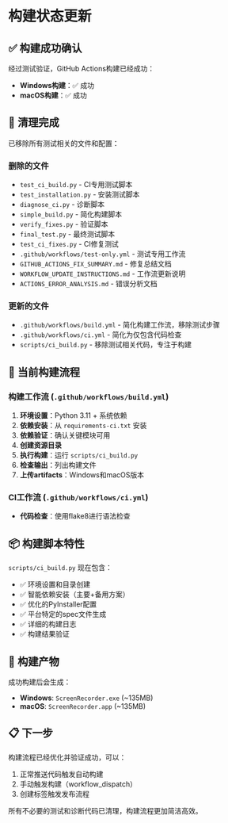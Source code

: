 # 构建状态更新

## ✅ 构建成功确认

经过测试验证，GitHub Actions构建已经成功：
- **Windows构建**：✅ 成功
- **macOS构建**：✅ 成功

## 🧹 清理完成

已移除所有测试相关的文件和配置：

### 删除的文件
- `test_ci_build.py` - CI专用测试脚本
- `test_installation.py` - 安装测试脚本
- `diagnose_ci.py` - 诊断脚本
- `simple_build.py` - 简化构建脚本
- `verify_fixes.py` - 验证脚本
- `final_test.py` - 最终测试脚本
- `test_ci_fixes.py` - CI修复测试
- `.github/workflows/test-only.yml` - 测试专用工作流
- `GITHUB_ACTIONS_FIX_SUMMARY.md` - 修复总结文档
- `WORKFLOW_UPDATE_INSTRUCTIONS.md` - 工作流更新说明
- `ACTIONS_ERROR_ANALYSIS.md` - 错误分析文档

### 更新的文件
- `.github/workflows/build.yml` - 简化构建工作流，移除测试步骤
- `.github/workflows/ci.yml` - 简化为仅包含代码检查
- `scripts/ci_build.py` - 移除测试相关代码，专注于构建

## 🚀 当前构建流程

### 构建工作流 (`.github/workflows/build.yml`)
1. **环境设置**：Python 3.11 + 系统依赖
2. **依赖安装**：从 `requirements-ci.txt` 安装
3. **依赖验证**：确认关键模块可用
4. **创建资源目录**
5. **执行构建**：运行 `scripts/ci_build.py`
6. **检查输出**：列出构建文件
7. **上传artifacts**：Windows和macOS版本

### CI工作流 (`.github/workflows/ci.yml`)
- **代码检查**：使用flake8进行语法检查

## 📦 构建脚本特性

`scripts/ci_build.py` 现在包含：
- ✅ 环境设置和目录创建
- ✅ 智能依赖安装（主要+备用方案）
- ✅ 优化的PyInstaller配置
- ✅ 平台特定的spec文件生成
- ✅ 详细的构建日志
- ✅ 构建结果验证

## 🎯 构建产物

成功构建后会生成：
- **Windows**: `ScreenRecorder.exe` (~135MB)
- **macOS**: `ScreenRecorder.app` (~135MB)

## 📋 下一步

构建流程已经优化并验证成功，可以：
1. 正常推送代码触发自动构建
2. 手动触发构建（workflow_dispatch）
3. 创建标签触发发布流程

所有不必要的测试和诊断代码已清理，构建流程更加简洁高效。
